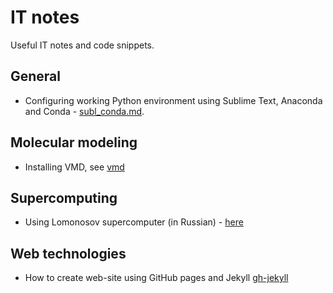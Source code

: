 # IT notes
Useful IT notes and code snippets.

## General
- Configuring working Python environment using Sublime Text, Anaconda and Conda - [subl_conda.md](subl_conda.md).

## Molecular modeling
- Installing VMD, see [vmd](vmd)

## Supercomputing
- Using Lomonosov supercomputer (in Russian) - [here](lomonosov.md)

## Web technologies
- How to create web-site using GitHub pages and Jekyll [gh-jekyll](gh-jekyll.md)
